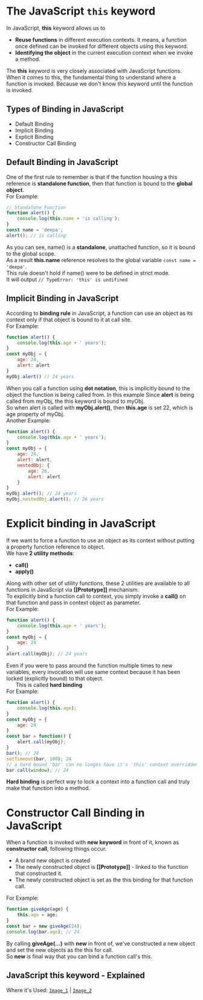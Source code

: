 # The JavaScript `this` keyword

In JavaScript, __this__ keyword allows us to
* **Reuse functions** in different execution contexts. It means, a function once defined can be invoked for different objects using this keyword.
* **Identifying the object** in the current execution context when we invoke a method.

The **this** keyword is very closely associated with JavaScript functions. <br>
When it comes to this, the fundamental thing to understand where a function is invoked. 
Because we don't know this keyword until the function is invoked.<br>

## Types of Binding in JavaScript

* Default Binding 
* Implicit Binding
* Explicit Binding
* Constructor Call Binding

## Default Binding in JavaScript

One of the first rule to remember is that if the function housing a this reference is **standalone function**, then that function is bound to the **global object**. <br>
For Example:<br>

```JavaScript
// Standalone Function
function alert() {
    console.log(this.name + 'is calling');
}
const name = 'deepa';
alert(); // is calling
```

As you can see, name() is a **standalone**, unattached function, so it is bound to the global scope. <br>
As a result __this.name__ reference resolves to the global variable `const name = 'deepa'`. <br>
This rule doesn't hold if name() were to be defined in strict mode. <br>
It will output `// TypeError: 'this' is undifined` <br>

## Implicit Binding in JavaScript

According to **binding rule** in JavaScript, a function can use  an object as its context only if that object is bound to it at call site. <br>
For Example: <br>

```JavaScript
function alert() {
    console.log(this.age + ' years');
}
const myObj = {
    age: 24, 
    alert: alert
}
myObj.alert() // 24 years
```

When you call a function using **dot notation**, this is implicitly bound to the object the function is being called from. 
In this example Since **alert** is being called from myObj, the this keyword is bound to myObj. <br>
So when alert is called with **myObj.alert()**, then **this.age** is set 22, which is age property of myObj. <br>
Another Example:<br>

```JavaScript
function alert() {
    console.log(this.age + ' years');
}
const myObj = {
    age: 24, 
    alert: alert, 
    nestedObj: {
        age: 26, 
        alert: alert
    }
}
myObj.alert(); // 24 years
myObj.nestedObj.alert(); // 26 years
```

# Explicit binding in JavaScript

If we want to force a function to use an object as its context without putting a property function reference to object. <br>
We have **2 utility methods**:
* **call()**
* **apply()**

Along with other set of utility functions, these 2 utilities are available to all functions in JavaScript via **[[Prototype]]** mechanism. <br>
To explicitly bind a function call to context, you simply invoke a **call()** on that function and pass in context object as parameter. <br>
For Example:<br>

```JavaScript
function alert() {
    console.log(this.age + ' years');
}
const myObj = {
    age: 24
}
alert.call(myObj); // 24 years
```

Even if you were to pass around the function multiple times to new variables, every invocation will use same context because it has been locked (explicitly bound) to that object. <br>
&nbsp;&ensp;&emsp;This is called **hard binding** <br>
For Example:<br>
```JavaScript
function alert() {
    console.log(this.age);
}
const myObj = {
    age: 24
}
const bar = function() {
    alert.call(myObj);
}
bar(); // 24
setTimeout(bar, 100); 24
// a hard bound 'bar' can no longes have it's 'this' context overridden
bar.call(window); // 24
```

**Hard binding** is perfect way to lock a context into a function call and truly make that function into a method. <br>

# Constructor Call Binding in JavaScript

When a function is invoked with **new keyword** in front of it, known as **constructor call**, following things occur.

* A brand new object is created
* The newly constructed object is **[[Prototype]]** - linked to the function that constructed it.
* The newly constructed object is set as the this binding for that function call.

For Example: <br>
```JavaScript
function giveAge(age) {
    this.age = age;
}
const bar = new giveAge(24);
console.log(bar.age); // 24
```

By calling **giveAge(...)** with **new** in front of, we've constructed a new object and set the new objects as the this for call. <br>
So **new** is final way that you can bind a function call's this. <br>

## JavaScript **this** keyword - Explained
Where it's Used:
[`Image_1`](https://www.freecodecamp.org/news/content/images/2021/06/12.png "What does 'this' mean in JavaScript?") | [`Image_2`](https://www.freecodecamp.org/news/content/images/2021/06/13.png "The 'this' keyword explained with examples")

